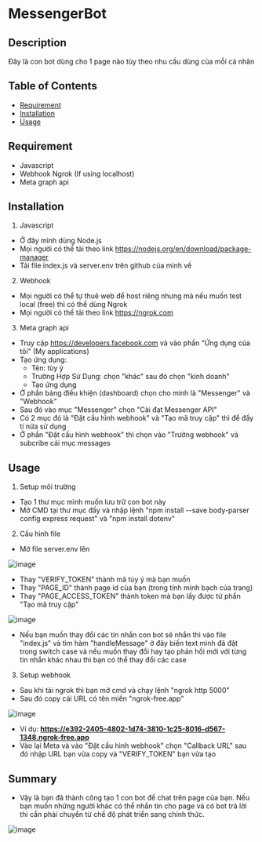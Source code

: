 # MessengerBot

## Description
Đây là con bot dùng cho 1 page nào tùy theo nhu cầu dùng của mỗi cá nhân

## Table of Contents

- [Requirement](#Requirement)
- [Installation](#installation)
- [Usage](#usage)

## Requirement

- Javascript
- Webhook Ngrok (If using localhost)
- Meta graph api

## Installation

1. Javascript
- Ở đây mình dùng Node.js
- Mọi người có thể tải theo link https://nodejs.org/en/download/package-manager
- Tải file index.js và server.env trên github của mình về
2. Webhook
- Mọi người có thể tự thuê web để host riêng nhưng mà nếu muốn test local (free) thì có thể dùng Ngrok
- Mọi người có thể tải theo link https://ngrok.com
3. Meta graph api
- Truy cập https://developers.facebook.com và vào phần "Ứng dụng của tôi" (My applications)
- Tạo ứng dụng:
   + Tên: tùy ý
   + Trường Hợp Sử Dụng: chọn "khác" sau đó chọn "kinh doanh"
   + Tạo ứng dụng
- Ở phần bảng điều khiện (dashboard) chọn cho mình là "Messenger" và "Webhook"
- Sau đó vào mục "Messenger" chọn "Cài đạt Messenger API"
- Có 2 mục đó là "Đặt cấu hình webhook" và "Tạo mã truy cập" thì để đấy tí nữa sử dụng
- Ở phần "Đặt cấu hình webhook" thì chọn vào "Trường webhook" và subcribe cái mục messages

## Usage

1. Setup môi trường
- Tạo 1 thư mục mình muốn lưu trữ con bot này
- Mở CMD tại thư mục đấy và nhập lệnh  "npm install --save body-parser config express request" và "npm install dotenv"
2. Cấu hình file
- Mở file server.env lên

![image](https://github.com/user-attachments/assets/bb4ffebd-9375-43f6-aa56-c20e0a58de00) 

- Thay "VERIFY_TOKEN" thành mã tùy ý mà bạn muốn
- Thay "PAGE_ID" thành page id của bạn (trong tính minh bạch của trang)
- Thay "PAGE_ACCESS_TOKEN" thành token mà bạn lấy được từ phần "Tạo mã truy cập"

![image](https://github.com/user-attachments/assets/e900869a-8dbe-4070-a180-d7d6e6fa842e)

- Nếu bạn muốn thay đổi các tin nhắn con bot sẽ nhắn thì vào file "index.js" và tìm hàm "handleMessage" ở đây biến text mình đã đặt trong switch case và nếu muốn thay đổi hay tạo phản hồi mới với từng tin nhắn khác nhau thì bạn có thể thay đổi các case

3. Setup webhook
- Sau khi tải ngrok thì bạn mở cmd và chạy lệnh "ngrok http 5000"
- Sau đó copy cái URL có tên miền "ngrok-free.app"

![image](https://github.com/user-attachments/assets/4f6a3ac3-cf0e-41bd-81b0-ab7b051aafdf)
- Ví dụ: **https://e392-2405-4802-1d74-3810-1c25-8016-d567-1348.ngrok-free.app**
- Vào lại Meta và vào "Đặt cấu hình webhook" chọn "Callback URL" sau đó nhập URL bạn vừa copy và "VERIFY_TOKEN" bạn vừa tạo

## Summary

- Vậy là bạn đã thành công tạo 1 con bot để chat trên page của bạn. Nếu bạn muốn những người khác có thể nhắn tin cho page và có bot trả lời thì cần phải chuyển từ chế độ phát triển sang chính thức.

![image](https://github.com/user-attachments/assets/732f307b-4c74-42da-bf6a-ac08e293af8b)


